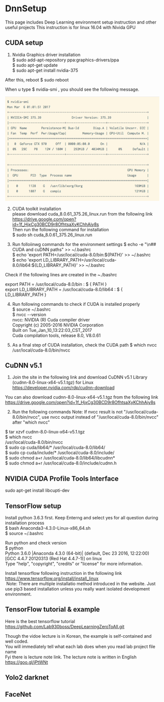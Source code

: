 # DnnSetup
This page includes Deep Learning environment setup instruction and other useful projects
This instruction is for linux 16.04 with Nivida GPU

## CUDA setup 
1. Nvidia Graphics driver installation  <br />
  $ sudo add-apt-repository ppa:graphics-drivers/ppa  <br />
  $ sudo apt-get update  <br />
  $ sudo apt-get install nvidia-375  <br />

  After this, reboot 
  $ sudo reboot  <br />
  
  When u type  $ nvidia-smi   , you should see the following message. 
  
![Alt text](https://github.com/Lab930boss/DnnSetup/blob/master/nvidia%20driver%20info.png?raw=true "GPU info") <br />

2. CUDA toolkit installation  <br />
  please download cuda_8.0.61_375.26_linux.run from the following link <br />
  https://drive.google.com/open?id=1f_HjxCg30BCD9r8OfhtsaXyKChhAiy8s <br />
  Then run the following command for installation <br />
  $ sudo sh cuda_8.0.61_375.26_linux.run <br />
 
3. Run folloiinwg commands for the environment settings
  $ echo -e "\n## CUDA and cuDNN paths"  >> ~/.bashrc     <br />
  $ echo 'export PATH=/usr/local/cuda-8.0/bin:${PATH}' >> ~/.bashrc     <br />
  $ echo 'export LD_LIBRARY_PATH=/usr/local/cuda-8.0/lib64:${LD_LIBRARY_PATH}' >> ~/.bashrc     <br />

  Check if the following lines are created in the ~./bashrc <br />

  export PATH = /usr/local/cuda-8.0/bin : $ { PATH } <br />
  export LD_LIBRARY_PATH = /usr/local/cuda-8.0/lib64 : $ { LD_LIBRARY_PATH } <br />

4. Run following commands to check if CUDA is installed properly <br />
  $ source ~/.bashrc  <br />
  $ nvcc --version  <br />
  nvcc: NVIDIA (R) Cuda compiler driver  <br />
  Copyright (c) 2005-2016 NVIDIA Corporation  <br />
  Built on Tue_Jan_10_13:22:03_CST_2017  <br />
  Cuda compilation tools, release 8.0, V8.0.61  <br />

5. As a final step of CUDA installation, check the CUDA path
  $ which nvcc  
  /usr/local/cuda-8.0/bin/nvcc

## CuDNN v5.1 
1. Join the site in the following link and download CuDNN v5.1 Library (cudnn-8.0-linux-x64-v5.1.tgz) for Linux
  https://developer.nvidia.com/rdp/cudnn-download

  You can also download cudnn-8.0-linux-x64-v5.1.tgz  from the following link <br />
  https://drive.google.com/open?id=1f_HjxCg30BCD9r8OfhtsaXyKChhAiy8s <br />

2. Run the following commands
 Note: If nvcc result is not "/usr/local/cuda-8.0/bin/nvcc", use nvcc output instead of "/usr/local/cuda-8.0/bin/nvcc" after "which nvcc"

  $ tar xzvf cudnn-8.0-linux-x64-v5.1.tgz <br />
  $ which nvcc <br />
  /usr/local/cuda-8.0/bin/nvcc <br />
  $ sudo cp cuda/lib64/* /usr/local/cuda-8.0/lib64/ <br />
  $ sudo cp cuda/include/* /usr/local/cuda-8.0/include/ <br />
  $ sudo chmod a+r /usr/local/cuda-8.0/lib64/libcudnn* <br />
  $ sudo chmod a+r /usr/local/cuda-8.0/include/cudnn.h <br />

## NVIDIA CUDA Profile Tools Interface 
  sudo apt-get install libcupti-dev <br />

## TensorFlow setup 
  Install python 3.6.3 first. Keep Enterng and select yes for all question during installation process <br />
  $ bash Anaconda3-4.3.0-Linux-x86_64.sh <br /> 
  $ source ~/.bashrc <br />
  
  Run python and check version <br />
  $ python <br />
  Python 3.6.0 |Anaconda 4.3.0 (64-bit)| (default, Dec 23 2016, 12:22:00)  <br />
  [GCC 4.4.7 20120313 (Red Hat 4.4.7-1)] on linux <br />
  Type "help", "copyright", "credits" or "license" for more information. <br />
  

  Install tensorflow following instruction in the following link <br />
  https://www.tensorflow.org/install/install_linux <br />
  Note: There are multiple installatio method introduced in the website. Just use pip3 based installation unless you really want isolated development environment.

## TensorFlow tutorial & example 
  Here is the best tensorflow tutorial  <br />
  https://github.com/Lab930boss/DeepLearningZeroToAll.git   <br />

  Though the vidoe lecture is in Korean, the example is self-contained and well coded.   <br />
  You will immediately tell what each lab does when you read lab project file name   <br />
  Fyi there is lecture note link. The lecture note is written in English   <br />
  https://goo.gl/jPtWNt


## Yolo2 darknet

## FaceNet

